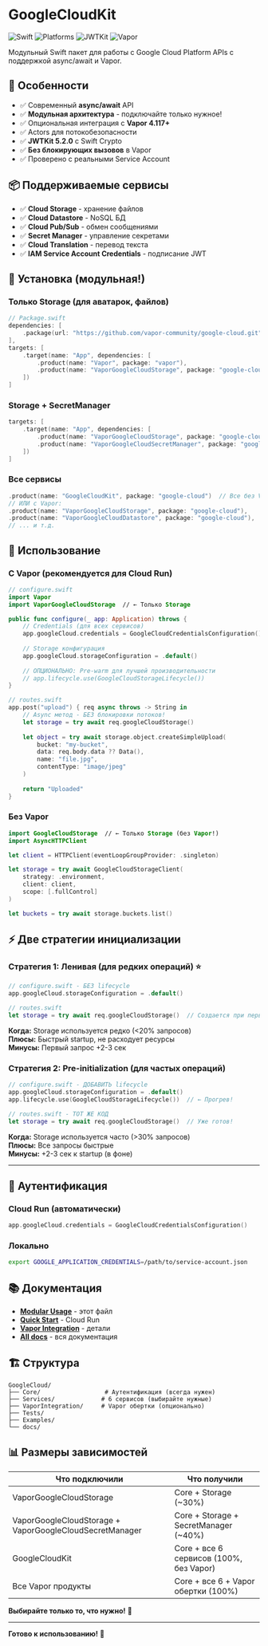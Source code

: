 # GoogleCloudKit

![Swift](http://img.shields.io/badge/swift-5.7-brightgreen.svg)
![Platforms](http://img.shields.io/badge/platforms-macOS%20%7C%20iOS-brightgreen.svg)
![JWTKit](http://img.shields.io/badge/JWTKit-5.2.0-blue.svg)
![Vapor](http://img.shields.io/badge/Vapor-4.117-purple.svg)

Модульный Swift пакет для работы с Google Cloud Platform APIs с поддержкой async/await и Vapor.

## 🎯 Особенности

- ✅ Современный **async/await** API
- ✅ **Модульная архитектура** - подключайте только нужное!
- ✅ Опциональная интеграция с **Vapor 4.117+**
- ✅ Actors для потокобезопасности
- ✅ **JWTKit 5.2.0** с Swift Crypto
- ✅ **Без блокирующих вызовов** в Vapor
- ✅ Проверено с реальными Service Account

## 📦 Поддерживаемые сервисы

- ✅ **Cloud Storage** - хранение файлов
- ✅ **Cloud Datastore** - NoSQL БД  
- ✅ **Cloud Pub/Sub** - обмен сообщениями
- ✅ **Secret Manager** - управление секретами
- ✅ **Cloud Translation** - перевод текста
- ✅ **IAM Service Account Credentials** - подписание JWT

## 🚀 Установка (модульная!)

### Только Storage (для аватарок, файлов)

```swift
// Package.swift
dependencies: [
    .package(url: "https://github.com/vapor-community/google-cloud.git", from: "2.0.0")
],
targets: [
    .target(name: "App", dependencies: [
        .product(name: "Vapor", package: "vapor"),
        .product(name: "VaporGoogleCloudStorage", package: "google-cloud"),  // ← Только Storage!
    ])
]
```

### Storage + SecretManager

```swift
targets: [
    .target(name: "App", dependencies: [
        .product(name: "VaporGoogleCloudStorage", package: "google-cloud"),
        .product(name: "VaporGoogleCloudSecretManager", package: "google-cloud"),
    ])
]
```

### Все сервисы

```swift
.product(name: "GoogleCloudKit", package: "google-cloud")  // Все без Vapor
// ИЛИ с Vapor:
.product(name: "VaporGoogleCloudStorage", package: "google-cloud"),
.product(name: "VaporGoogleCloudDatastore", package: "google-cloud"),
// ... и т.д.
```

## 📝 Использование

### С Vapor (рекомендуется для Cloud Run)

```swift
// configure.swift
import Vapor
import VaporGoogleCloudStorage  // ← Только Storage

public func configure(_ app: Application) throws {
    // Credentials (для всех сервисов)
    app.googleCloud.credentials = GoogleCloudCredentialsConfiguration()
    
    // Storage конфигурация
    app.googleCloud.storageConfiguration = .default()
    
    // ОПЦИОНАЛЬНО: Pre-warm для лучшей производительности
    // app.lifecycle.use(GoogleCloudStorageLifecycle())
}

// routes.swift  
app.post("upload") { req async throws -> String in
    // Async метод - БЕЗ блокировки потоков!
    let storage = try await req.googleCloudStorage()
    
    let object = try await storage.object.createSimpleUpload(
        bucket: "my-bucket",
        data: req.body.data ?? Data(),
        name: "file.jpg",
        contentType: "image/jpeg"
    )
    
    return "Uploaded"
}
```

### Без Vapor

```swift
import GoogleCloudStorage  // ← Только Storage (без Vapor!)
import AsyncHTTPClient

let client = HTTPClient(eventLoopGroupProvider: .singleton)

let storage = try await GoogleCloudStorageClient(
    strategy: .environment,
    client: client,
    scope: [.fullControl]
)

let buckets = try await storage.buckets.list()
```

## ⚡ Две стратегии инициализации

### Стратегия 1: Ленивая (для редких операций) ⭐

```swift
// configure.swift - БЕЗ lifecycle
app.googleCloud.storageConfiguration = .default()

// routes.swift
let storage = try await req.googleCloudStorage()  // Создается при первом вызове
```

**Когда:** Storage используется редко (<20% запросов)  
**Плюсы:** Быстрый startup, не расходует ресурсы  
**Минусы:** Первый запрос +2-3 сек

### Стратегия 2: Pre-initialization (для частых операций)

```swift
// configure.swift - ДОБАВИТЬ lifecycle
app.googleCloud.storageConfiguration = .default()
app.lifecycle.use(GoogleCloudStorageLifecycle())  // ← Прогрев!

// routes.swift - ТОТ ЖЕ КОД
let storage = try await req.googleCloudStorage()  // Уже готов!
```

**Когда:** Storage используется часто (>30% запросов)  
**Плюсы:** Все запросы быстрые  
**Минусы:** +2-3 сек к startup (в фоне)

---

## 🔐 Аутентификация

### Cloud Run (автоматически)

```swift
app.googleCloud.credentials = GoogleCloudCredentialsConfiguration()
```

### Локально

```bash
export GOOGLE_APPLICATION_CREDENTIALS=/path/to/service-account.json
```

## 📚 Документация

- **[Modular Usage](./docs/MODULAR_USAGE.md)** - этот файл
- **[Quick Start](./docs/QUICK_START_CLOUD_RUN.md)** - Cloud Run
- **[Vapor Integration](./docs/VAPOR_INTEGRATION_IMPROVED.md)** - детали
- **[All docs](./docs/)** - вся документация

## 🏗️ Структура

```
GoogleCloud/
├── Core/                  # Аутентификация (всегда нужен)
├── Services/             # 6 сервисов (выбирайте нужные)
├── VaporIntegration/     # Vapor обертки (опционально)
├── Tests/
├── Examples/
└── docs/
```

## 📊 Размеры зависимостей

| Что подключили | Что получили |
|----------------|--------------|
| VaporGoogleCloudStorage | Core + Storage (~30%) |
| VaporGoogleCloudStorage + VaporGoogleCloudSecretManager | Core + Storage + SecretManager (~40%) |
| GoogleCloudKit | Core + все 6 сервисов (100%, без Vapor) |
| Все Vapor продукты | Core + все 6 + Vapor обертки (100%) |

**Выбирайте только то, что нужно!** 🎯

---

**Готово к использованию!** 🚀
